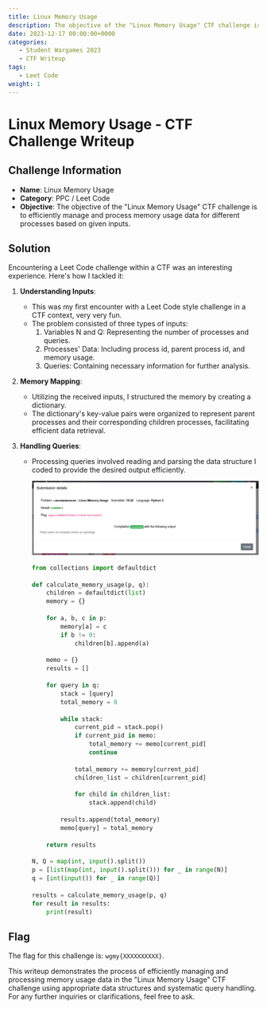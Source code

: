 ```yaml
---
title: Linux Memory Usage
description: The objective of the "Linux Memory Usage" CTF challenge is to efficiently manage and process memory usage data for different processes based on given inputs.
date: 2023-12-17 00:00:00+0000
categories:
   - Student Wargames 2023
   - CTF Writeup
tags:
   - Leet Code
weight: 1     
---
```

# Linux Memory Usage - CTF Challenge Writeup

## Challenge Information
- **Name**: Linux Memory Usage
- **Category**: PPC / Leet Code
- **Objective**: The objective of the "Linux Memory Usage" CTF challenge is to efficiently manage and process memory usage data for different processes based on given inputs.

## Solution
Encountering a Leet Code challenge within a CTF was an interesting experience. Here's how I tackled it:

1. **Understanding Inputs**:
   - This was my first encounter with a Leet Code style challenge in a CTF context, very very fun.
   - The problem consisted of three types of inputs:
     1. Variables N and Q: Representing the number of processes and queries.
     2. Processes' Data: Including process id, parent process id, and memory usage.
     3. Queries: Containing necessary information for further analysis.

2. **Memory Mapping**:
   - Utilizing the received inputs, I structured the memory by creating a dictionary.
   - The dictionary's key-value pairs were organized to represent parent processes and their corresponding children processes, facilitating efficient data retrieval.

3. **Handling Queries**:
   - Processing queries involved reading and parsing the data structure I coded to provide the desired output efficiently.


      ![Flag](flag.png)


      ```python
      from collections import defaultdict

      def calculate_memory_usage(p, q):
          children = defaultdict(list)
          memory = {}

          for a, b, c in p:
              memory[a] = c
              if b != 0:
                  children[b].append(a)

          memo = {}
          results = []

          for query in q:
              stack = [query]
              total_memory = 0

              while stack:
                  current_pid = stack.pop()
                  if current_pid in memo:
                      total_memory += memo[current_pid]
                      continue

                  total_memory += memory[current_pid]
                  children_list = children[current_pid]

                  for child in children_list:
                      stack.append(child)

              results.append(total_memory)
              memo[query] = total_memory

          return results

      N, Q = map(int, input().split())
      p = [list(map(int, input().split())) for _ in range(N)]
      q = [int(input()) for _ in range(Q)]

      results = calculate_memory_usage(p, q)
      for result in results:
          print(result)
      ```

## Flag
The flag for this challenge is: `wgmy{XXXXXXXXXX}`.

This writeup demonstrates the process of efficiently managing and processing memory usage data in the "Linux Memory Usage" CTF challenge using appropriate data structures and systematic query handling. For any further inquiries or clarifications, feel free to ask.
